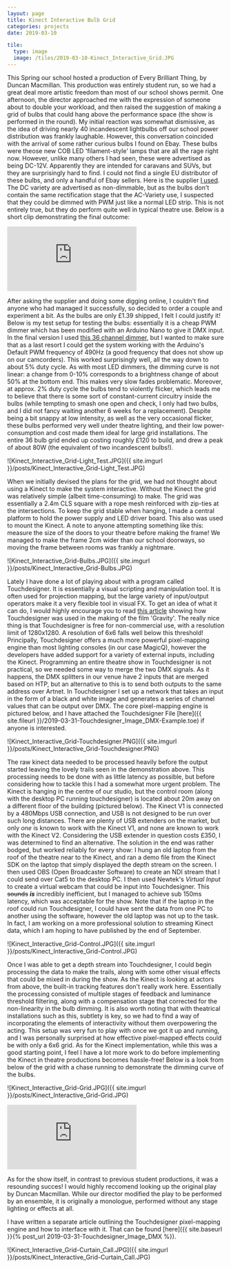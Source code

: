 ```yaml
---
layout: page
title: Kinect Interactive Bulb Grid
categories: projects
date: 2019-03-10

tile:
  type: image
  image: /tiles/2019-03-10-Kinect_Interactive_Grid.JPG
---
```


This Spring our school hosted a production of Every Brilliant Thing, by Duncan Macmillan. This production was entirely student run, so we had a great deal more artistic freedom than most of our school shows permit. One afternoon, the director approached me with the expression of someone about to double your workload, and then raised the suggestion of making a grid of bulbs that could hang above the performance space (the show is performed in the round).
My initial reaction was somewhat dismissive, as the idea of driving nearly 40 incandescent lightbulbs off our school power distribution was frankly laughable. However, this conversation coincided with the arrival of some rather curious bulbs I found on Ebay. These bulbs were theose new COB LED 'filament-style' lamps that are all the rage right now. However, unlike many others I had seen, these were advertised as being DC-12V. Apparently they are intended for caravans and SUVs, but they are surprisingly hard to find. I could not find a single EU distributor of these bulbs, and only a handful of Ebay sellers. Here is the supplier [I used](https://www.ebay.co.uk/itm/S14-Led-E27-2W-Edison-Filament-Bulb-Lamp-Light-Warm-White-2700K-AC220V-DC12V-3V-/273353419840?var=).
The DC variety are advertised as non-dimmable, but as the bulbs don't contain the same rectification stage that the AC-Variety use, I suspected that they could be dimmed with PWM just like a normal LED strip. This is not entirely true, but they do perform quite well in typical theatre use. Below is a short clip demonstrating the final outcome:

<div class="aspect-ratio">
  <iframe type="text/html" src="https://www.youtube.com/embed/1h2riunyS8I?version=3&autoplay=1&loop=1&playlist=1h2riunyS8I&controls=0&modestbranding=1&mute=1" frameborder="0"></iframe>
</div>

After asking the supplier and doing some digging online, I couldn't find anyone who had managed it successfully, so decided to order a couple and experiment a bit. As the bulbs are only £1.39 shipped, I felt I could justify it!
Below is my test setup for testing the bulbs: essentially it is a cheap PWM dimmer which has been modified with an Arduino Nano to give it DMX input. In the final version I used [this 36 channel dimmer](https://www.aliexpress.com/item/4000911151027.html), but I wanted to make sure that as a last resort I could get the system working with the Arduino's Default PWM frequency of 490Hz (a good frequency that does not show up on our camcorders). This worked surprisingly well, all the way down to about 5% duty cycle. As with most LED dimmers, the dimming curve is not linear: a change from 0-10% corresponds to a brightness change of about 50% at the bottom end. This makes very slow fades problematic. Moreover, at approx. 2% duty cycle the bulbs tend to violently flicker, which leads me to believe that there is some sort of constant-current circuitry inside the bulbs (while tempting to smash one open and check, I only had two bulbs, and I did not fancy waiting another 6 weeks for a replacement).
Despite being a bit snappy at low intensity, as well as the very occasional flicker, these bulbs performed very well under theatre lighting, and their low power-consumption and cost made them ideal for large grid installations. The entire 36 bulb grid ended up costing roughly £120 to build, and drew a peak of about 80W (the equivalent of two incandescent bulbs!).

![Kinect_Interactive_Grid-Light_Test.JPG]({{ site.imgurl }}/posts/Kinect_Interactive_Grid-Light_Test.JPG)

When we initially devised the plans for the grid, we had not thought about using a Kinect to make the system interactive. Without the Kinect the grid was relatively simple (albeit time-consuming) to make. The grid was essentially a 2.4m CLS square with a rope mesh reinforced with zip-ties at the intersections. To keep the grid stable when hanging, I made a central platform to hold the power supply and LED driver board. This also was used to mount the Kinect. A note to anyone attempting something like this: measure the size of the doors to your theatre before making the frame! We managed to make the frame 2cm wider than our school doorways, so moving the frame between rooms was frankly a nightmare.

![Kinect_Interactive_Grid-Bulbs.JPG]({{ site.imgurl }}/posts/Kinect_Interactive_Grid-Bulbs.JPG)

Lately I have done a lot of playing about with a program called Touchdesigner. It is essentially a visual scripting and manipulation tool. It is often used for projection mapping, but the large variety of input/output operators make it a very flexible tool in visual FX. To get an idea of what it can do, I would highly encourage you to read [this article](https://www.derivative.ca/Events/2014/Gravity/) showing how Touchdesigner was used in the making of the film 'Gravity'. The really nice thing is that Touchdesigner is free for non-commercial use, with a resolution limit of 1280x1280. A resolution of 6x6 falls well below this threshold! Principally, Touchdesigner offers a much more powerful pixel-mapping engine than most lighting consoles (in our case MagicQ), however the developers have added support for a variety of external inputs, including the Kinect.
Programming an entire theatre show in Touchdesigner is not practical, so we needed some way to merge the two DMX signals. As it happens, the DMX splitters in our venue have 2 inputs that are merged based on HTP, but an alternative to this is to send both outputs to the same address over Artnet. In Touchdesigner I set up a network that takes an input in the form of a black and white image and generates a series of channel values that can be output over DMX. The core pixel-mapping engine is pictured below, and I have attached the Touchdesigner File [here]({{ site.fileurl }}/2019-03-31-Touchdesigner_Image_DMX-Example.toe) if anyone is interested.

![Kinect_Interactive_Grid-Touchdesigner.PNG]({{ site.imgurl }}/posts/Kinect_Interactive_Grid-Touchdesigner.PNG)

The raw kinect data needed to be processed heavily before the output started leaving the lovely trails seen in the demonstration above. This processing needs to be done with as little latency as possible, but before considering how to tackle this I had a somewhat more urgent problem. The Kinect is hanging in the centre of our studio, but the control room (along with the desktop PC running touchdesigner) is located about 20m away on a different floor of the building (pictured below). The Kinect V1 is connected by a 480Mbps USB connection, and USB is not designed to be run over such long distances. There are plenty of USB extenders on the market, but only *one* is known to work with the Kinect V1, and none are known to work with the Kinect V2. Considering the USB extender in question costs £350, I was determined to find an alternative. The solution in the end was rather bodged, but worked reliably for every show: I hung an old laptop from the roof of the theatre near to the Kinect, and ran a demo file from the Kinect SDK on the laptop that simply displayed the depth stream on the screen. I then used OBS (Open Broadcaster Software) to create an NDI stream that I could send over Cat5 to the desktop PC. I then used Newtek's *Virtual Input* to create a virtual webcam that could be input into Touchdesigner. This ~~sounds~~ ***is*** incredibly inefficient, but I managed to achieve sub 150ms latency, which was acceptable for the show. Note that if the laptop in the roof could run Touchdesigner, I could have sent the data from one PC to another using the software, however the old laptop was not up to the task. In fact, I am working on a more professional solution to streaming Kinect data, which I am hoping to have published by the end of September.

![Kinect_Interactive_Grid-Control.JPG]({{ site.imgurl }}/posts/Kinect_Interactive_Grid-Control.JPG)

Once I was able to get a depth stream into Touchdesigner, I could begin processing the data to make the trails, along with some other visual effects that could be mixed in during the show. As the Kinect is looking at actors from above, the built-in tracking features don't really work here. Essentially the processing consisted of multiple stages of feedback and luminance threshold filtering, along with a compensation stage that corrected for the non-linearity in the bulb dimming. It is also worth noting that with theatrical installations such as this, subtlety is key, so we had to find a way of incorporating the elements of interactivity without them overpowering the acting.
This setup was very fun to play with once we got it up and running, and I was personally surprised at how effective pixel-mapped effects could be with only a 6x6 grid. As for the Kinect implementation, while this was a good starting point, I feel I have a lot more work to do before implementing the Kinect in theatre productions becomes hassle-free! Below is a look from below of the grid with a chase running to demonstrate the dimming curve of the bulbs.

![Kinect_Interactive_Grid-Grid.JPG]({{ site.imgurl }}/posts/Kinect_Interactive_Grid-Grid.JPG)

<div class="aspect-ratio">
  <iframe type="text/html" src="https://www.youtube.com/embed/KqTWhsiiKgE?version=3&autoplay=1&loop=1&playlist=KqTWhsiiKgE&controls=0&modestbranding=1&mute=1" frameborder="0"></iframe>
</div>

As for the show itself, in contrast to previous student productions, it was a resounding succes! I would highly reccomend looking up the original play by Duncan Macmillan. While our director modified the play to be performed by an ensemble, it is originally a monologue, performed without any stage lighting or effects at all.

I have written a separate article outlining the Touchdesigner pixel-mapping engine and how to interface with it. That can be found [here]({{ site.baseurl }}{% post_url 2019-03-31-Touchdesigner_Image_DMX %}).

![Kinect_Interactive_Grid-Curtain_Call.JPG]({{ site.imgurl }}/posts/Kinect_Interactive_Grid-Curtain_Call.JPG)
